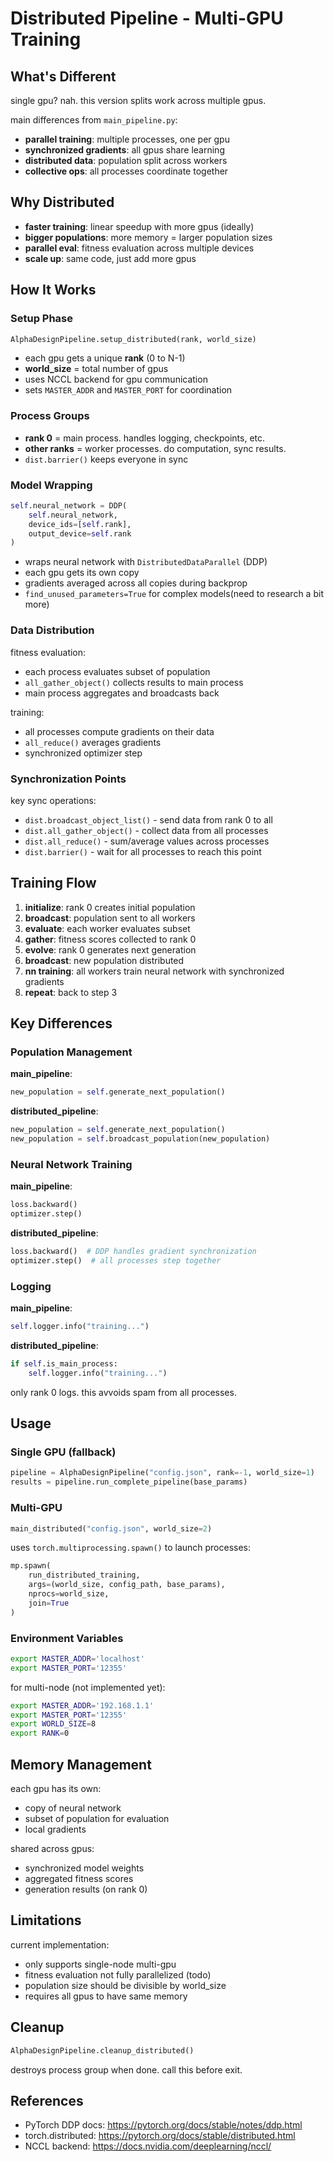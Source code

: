 # Distributed Pipeline - Multi-GPU Training

## What's Different

single gpu? nah. this version splits work across multiple gpus.

main differences from `main_pipeline.py`:
- **parallel training**: multiple processes, one per gpu
- **synchronized gradients**: all gpus share learning
- **distributed data**: population split across workers
- **collective ops**: all processes coordinate together

## Why Distributed

- **faster training**: linear speedup with more gpus (ideally)
- **bigger populations**: more memory = larger population sizes
- **parallel eval**: fitness evaluation across multiple devices
- **scale up**: same code, just add more gpus

## How It Works

### Setup Phase

```python
AlphaDesignPipeline.setup_distributed(rank, world_size)
```

- each gpu gets a unique **rank** (0 to N-1)
- **world_size** = total number of gpus
- uses NCCL backend for gpu communication
- sets `MASTER_ADDR` and `MASTER_PORT` for coordination

### Process Groups

- **rank 0** = main process. handles logging, checkpoints, etc.
- **other ranks** = worker processes. do computation, sync results.
- `dist.barrier()` keeps everyone in sync

### Model Wrapping

```python
self.neural_network = DDP(
    self.neural_network,
    device_ids=[self.rank],
    output_device=self.rank
)
```

- wraps neural network with `DistributedDataParallel` (DDP)
- each gpu gets its own copy
- gradients averaged across all copies during backprop
- `find_unused_parameters=True` for complex models(need to research a bit more)

### Data Distribution

fitness evaluation:
- each process evaluates subset of population
- `all_gather_object()` collects results to main process
- main process aggregates and broadcasts back

training:
- all processes compute gradients on their data
- `all_reduce()` averages gradients
- synchronized optimizer step

### Synchronization Points

key sync operations:
- `dist.broadcast_object_list()` - send data from rank 0 to all
- `dist.all_gather_object()` - collect data from all processes
- `dist.all_reduce()` - sum/average values across processes
- `dist.barrier()` - wait for all processes to reach this point

## Training Flow

1. **initialize**: rank 0 creates initial population
2. **broadcast**: population sent to all workers
3. **evaluate**: each worker evaluates subset
4. **gather**: fitness scores collected to rank 0
5. **evolve**: rank 0 generates next generation
6. **broadcast**: new population distributed
7. **nn training**: all workers train neural network with synchronized gradients
8. **repeat**: back to step 3

## Key Differences

### Population Management

**main_pipeline**:
```python
new_population = self.generate_next_population()
```

**distributed_pipeline**:
```python
new_population = self.generate_next_population()
new_population = self.broadcast_population(new_population)
```

### Neural Network Training

**main_pipeline**:
```python
loss.backward()
optimizer.step()
```

**distributed_pipeline**:
```python
loss.backward()  # DDP handles gradient synchronization
optimizer.step()  # all processes step together
```

### Logging

**main_pipeline**:
```python
self.logger.info("training...")
```

**distributed_pipeline**:
```python
if self.is_main_process:
    self.logger.info("training...")
```

only rank 0 logs. this avvoids spam from all processes.

## Usage

### Single GPU (fallback)
```python
pipeline = AlphaDesignPipeline("config.json", rank=-1, world_size=1)
results = pipeline.run_complete_pipeline(base_params)
```

### Multi-GPU
```python
main_distributed("config.json", world_size=2)
```

uses `torch.multiprocessing.spawn()` to launch processes:
```python
mp.spawn(
    run_distributed_training,
    args=(world_size, config_path, base_params),
    nprocs=world_size,
    join=True
)
```

### Environment Variables

```bash
export MASTER_ADDR='localhost'
export MASTER_PORT='12355'
```

for multi-node (not implemented yet):
```bash
export MASTER_ADDR='192.168.1.1'
export MASTER_PORT='12355'
export WORLD_SIZE=8 
export RANK=0 
```

## Memory Management

each gpu has its own:
- copy of neural network
- subset of population for evaluation
- local gradients

shared across gpus:
- synchronized model weights
- aggregated fitness scores
- generation results (on rank 0)


## Limitations

current implementation:
- only supports single-node multi-gpu
- fitness evaluation not fully parallelized (todo)
- population size should be divisible by world_size
- requires all gpus to have same memory

## Cleanup

```python
AlphaDesignPipeline.cleanup_distributed()
```

destroys process group when done. call this before exit.


## References

- PyTorch DDP docs: https://pytorch.org/docs/stable/notes/ddp.html
- torch.distributed: https://pytorch.org/docs/stable/distributed.html
- NCCL backend: https://docs.nvidia.com/deeplearning/nccl/


